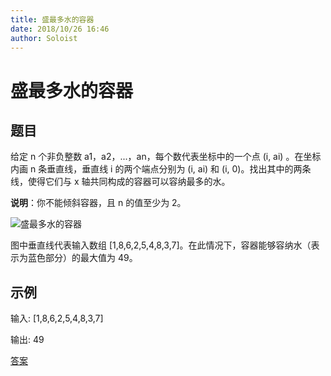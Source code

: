 ```yaml
---
title: 盛最多水的容器
date: 2018/10/26 16:46
author: Soloist
---
```


# 盛最多水的容器

## 题目

给定 n 个非负整数 a1，a2，...，an，每个数代表坐标中的一个点 (i, ai) 。在坐标内画 n 条垂直线，垂直线 i 的两个端点分别为 (i, ai) 和 (i, 0)。找出其中的两条线，使得它们与 x 轴共同构成的容器可以容纳最多的水。

**说明**：你不能倾斜容器，且 n 的值至少为 2。

![盛最多水的容器](https://aliyun-lc-upload.oss-cn-hangzhou.aliyuncs.com/aliyun-lc-upload/uploads/2018/07/25/question_11.jpg)

图中垂直线代表输入数组 [1,8,6,2,5,4,8,3,7]。在此情况下，容器能够容纳水（表示为蓝色部分）的最大值为 49。

## 示例

输入: [1,8,6,2,5,4,8,3,7]

输出: 49

[答案](https://github.com/aSoloist/java-algorithm/blob/master/code/2018/10/26/Main.java)